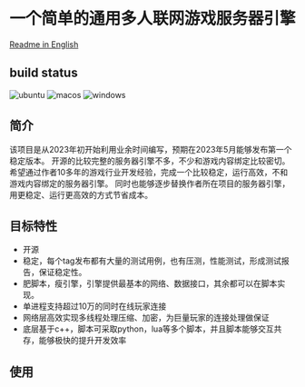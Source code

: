 # 一个简单的通用多人联网游戏服务器引擎

[Readme in English](README.md)

## build status

![ubuntu](https://github.com/casinohe/SimpleMultiPlayerGameServer/actions/workflows/ubuntu.yml/badge.svg)
![macos](https://github.com/casinohe/SimpleMultiPlayerGameServer/actions/workflows/macos.yml/badge.svg)
![windows](https://github.com/casinohe/SimpleMultiPlayerGameServer/actions/workflows/windows.yml/badge.svg)

## 简介

该项目是从2023年初开始利用业余时间编写，预期在2023年5月能够发布第一个稳定版本。
开源的比较完整的服务器引擎不多，不少和游戏内容绑定比较密切。
希望通过作者10多年的游戏行业开发经验，完成一个比较稳定，运行高效，不和游戏内容绑定的服务器引擎。
同时也能够逐步替换作者所在项目的服务器引擎，用更稳定、运行更高效的方式节省成本。

## 目标特性

- 开源
- 稳定，每个tag发布都有大量的测试用例，也有压测，性能测试，形成测试报告，保证稳定性。
- 肥脚本，瘦引擎，引擎提供最基本的网络、数据接口，其余都可以在脚本实现。
- 单进程支持超过10万的同时在线玩家连接
- 网络层高效实现多线程处理压缩、加密，为巨量玩家的连接处理做保证
- 底层基于c++，脚本可采取python，lua等多个脚本，并且脚本能够交互共存，能够极快的提升开发效率

## 使用
